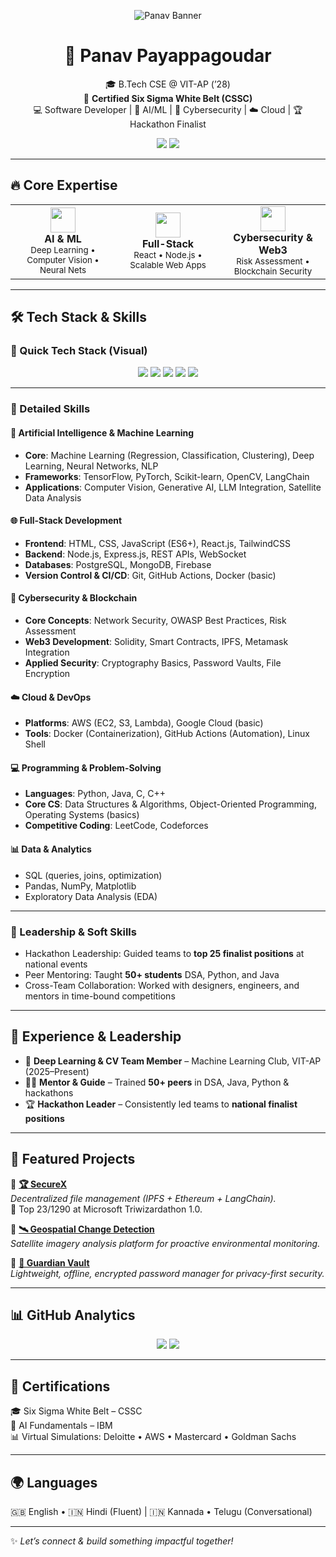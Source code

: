 <p align="center">
  <img src="https://placehold.co/1200x350/0D1117/7C3AED?text=Panav+Payappagoudar+⚡+AI+|+ML+|+Cybersecurity" alt="Panav Banner"/>
</p>

<div align="center">

# 🚀 **Panav Payappagoudar**
🎓 B.Tech CSE @ VIT-AP (’28)  
💼 **Certified Six Sigma White Belt (CSSC)**  
💻 Software Developer | 🤖 AI/ML | 🔐 Cybersecurity | ☁️ Cloud | 🏆 Hackathon Finalist  

<p>
<a href="https://www.linkedin.com/in/panav-payappagoudar/"><img src="https://img.shields.io/badge/LinkedIn-0A66C2?style=flat&logo=linkedin&logoColor=white"/></a>
<a href="mailto:panav.24bce7077@vitapstudent.ac.in"><img src="https://img.shields.io/badge/Email-D14836?style=flat&logo=gmail&logoColor=white"/></a>
</p>

</div>

---

## 🔥 Core Expertise
<div align="center">

<table>
<tr>
<td align="center" width="33%">
<img src="https://cdn.jsdelivr.net/gh/devicons/devicon/icons/python/python-original.svg" width="40"/><br/>
<strong>AI & ML</strong><br/>
<sub>Deep Learning • Computer Vision • Neural Nets</sub>
</td>
<td align="center" width="33%">
<img src="https://cdn.jsdelivr.net/gh/devicons/devicon/icons/react/react-original.svg" width="40"/><br/>
<strong>Full-Stack</strong><br/>
<sub>React • Node.js • Scalable Web Apps</sub>
</td>
<td align="center" width="33%">
<img src="https://cdn.jsdelivr.net/gh/devicons/devicon/icons/solidity/solidity-original.svg" width="40"/><br/>
<strong>Cybersecurity & Web3</strong><br/>
<sub>Risk Assessment • Blockchain Security</sub>
</td>
</tr>
</table>

</div>

---

## 🛠️ Tech Stack & Skills  

### 🚀 Quick Tech Stack (Visual)
<p align="center">
  <!-- Programming -->
  <img src="https://skillicons.dev/icons?i=python,java,cpp,c" />
  <!-- AI/ML -->
  <img src="https://skillicons.dev/icons?i=tensorflow,pytorch" />
  <!-- Web/Fullstack -->
  <img src="https://skillicons.dev/icons?i=html,css,js,react,nodejs,express,mongodb,postgresql,firebase" />
  <!-- Cloud & DevOps -->
  <img src="https://skillicons.dev/icons?i=aws,gcp,docker,linux,git,github" />
  <!-- Blockchain & Security -->
  <img src="https://skillicons.dev/icons?i=solidity" />
</p>

---

### 📌 Detailed Skills

#### 🤖 Artificial Intelligence & Machine Learning
- **Core**: Machine Learning (Regression, Classification, Clustering), Deep Learning, Neural Networks, NLP  
- **Frameworks**: TensorFlow, PyTorch, Scikit-learn, OpenCV, LangChain  
- **Applications**: Computer Vision, Generative AI, LLM Integration, Satellite Data Analysis  

#### 🌐 Full-Stack Development
- **Frontend**: HTML, CSS, JavaScript (ES6+), React.js, TailwindCSS  
- **Backend**: Node.js, Express.js, REST APIs, WebSocket  
- **Databases**: PostgreSQL, MongoDB, Firebase  
- **Version Control & CI/CD**: Git, GitHub Actions, Docker (basic)  

#### 🔐 Cybersecurity & Blockchain
- **Core Concepts**: Network Security, OWASP Best Practices, Risk Assessment  
- **Web3 Development**: Solidity, Smart Contracts, IPFS, Metamask Integration  
- **Applied Security**: Cryptography Basics, Password Vaults, File Encryption  

#### ☁️ Cloud & DevOps
- **Platforms**: AWS (EC2, S3, Lambda), Google Cloud (basic)  
- **Tools**: Docker (Containerization), GitHub Actions (Automation), Linux Shell  

#### 💻 Programming & Problem-Solving
- **Languages**: Python, Java, C, C++  
- **Core CS**: Data Structures & Algorithms, Object-Oriented Programming, Operating Systems (basics)  
- **Competitive Coding**: LeetCode, Codeforces  

#### 📊 Data & Analytics
- SQL (queries, joins, optimization)  
- Pandas, NumPy, Matplotlib  
- Exploratory Data Analysis (EDA)  

---

### 🤝 Leadership & Soft Skills
- Hackathon Leadership: Guided teams to **top 25 finalist positions** at national events  
- Peer Mentoring: Taught **50+ students** DSA, Python, and Java  
- Cross-Team Collaboration: Worked with designers, engineers, and mentors in time-bound competitions  

---

## 💼 Experience & Leadership
- 🎯 **Deep Learning & CV Team Member** – Machine Learning Club, VIT-AP (2025–Present)  
- 👨‍🏫 **Mentor & Guide** – Trained **50+ peers** in DSA, Java, Python & hackathons  
- 🏆 **Hackathon Leader** – Consistently led teams to **national finalist positions**  

---

## 🚀 Featured Projects

💠 **[🏆 SecureX](https://github.com/dheerajs60/FinalSecureX)**  
*Decentralized file management (IPFS + Ethereum + LangChain).*  
🏅 Top 23/1290 at Microsoft Triwizardathon 1.0.  

💠 **[🛰️ Geospatial Change Detection](https://github.com/Dabbe-hub/Geospatial-Change-Detection-and-Alert-System)**  
*Satellite imagery analysis platform for proactive environmental monitoring.*  

💠 **[🔐 Guardian Vault](https://github.com/Hari4507/easy-secure-keep)**  
*Lightweight, offline, encrypted password manager for privacy-first security.*  

---

## 📊 GitHub Analytics
<p align="center">
<img src="https://github-readme-stats.vercel.app/api?username=Panav-Payappagoudar&show_icons=true&theme=tokyonight&hide_border=true&count_private=true"/>
<img src="https://github-readme-stats.vercel.app/api/top-langs/?username=Panav-Payappagoudar&layout=compact&theme=tokyonight&hide_border=true"/>
</p>

---

## 📜 Certifications
🎓 Six Sigma White Belt – CSSC  
🤖 AI Fundamentals – IBM  
📊 Virtual Simulations: Deloitte • AWS • Mastercard • Goldman Sachs  

---

## 🌍 Languages
🇬🇧 English • 🇮🇳 Hindi (Fluent) | 🇮🇳 Kannada • Telugu (Conversational)  

---

✨ *Let’s connect & build something impactful together!*  

